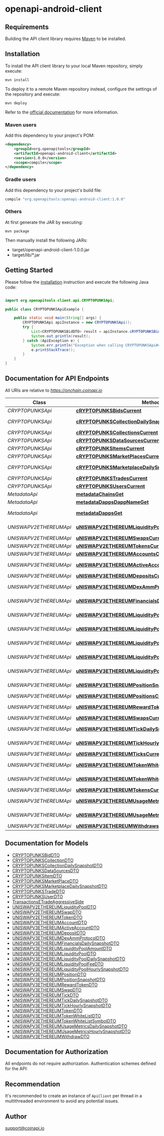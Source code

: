 # openapi-android-client

## Requirements

Building the API client library requires [Maven](https://maven.apache.org/) to be installed.

## Installation

To install the API client library to your local Maven repository, simply execute:

```shell
mvn install
```

To deploy it to a remote Maven repository instead, configure the settings of the repository and execute:

```shell
mvn deploy
```

Refer to the [official documentation](https://maven.apache.org/plugins/maven-deploy-plugin/usage.html) for more information.

### Maven users

Add this dependency to your project's POM:

```xml
<dependency>
    <groupId>org.openapitools</groupId>
    <artifactId>openapi-android-client</artifactId>
    <version>1.0.0</version>
    <scope>compile</scope>
</dependency>
```

### Gradle users

Add this dependency to your project's build file:

```groovy
compile "org.openapitools:openapi-android-client:1.0.0"
```

### Others

At first generate the JAR by executing:

    mvn package

Then manually install the following JARs:

- target/openapi-android-client-1.0.0.jar
- target/lib/*.jar

## Getting Started

Please follow the [installation](#installation) instruction and execute the following Java code:

```java

import org.openapitools.client.api.CRYPTOPUNKSApi;

public class CRYPTOPUNKSApiExample {

    public static void main(String[] args) {
        CRYPTOPUNKSApi apiInstance = new CRYPTOPUNKSApi();
        try {
            List<CRYPTOPUNKSBidDTO> result = apiInstance.cRYPTOPUNKSBidsCurrent();
            System.out.println(result);
        } catch (ApiException e) {
            System.err.println("Exception when calling CRYPTOPUNKSApi#cRYPTOPUNKSBidsCurrent");
            e.printStackTrace();
        }
    }
}

```

## Documentation for API Endpoints

All URIs are relative to *https://onchain.coinapi.io*

Class | Method | HTTP request | Description
------------ | ------------- | ------------- | -------------
*CRYPTOPUNKSApi* | [**cRYPTOPUNKSBidsCurrent**](docs/CRYPTOPUNKSApi.md#cRYPTOPUNKSBidsCurrent) | **GET** /v1/dapps/cryptopunks/bids/current | Bids (current)
*CRYPTOPUNKSApi* | [**cRYPTOPUNKSCollectionDailySnapshotsCurrent**](docs/CRYPTOPUNKSApi.md#cRYPTOPUNKSCollectionDailySnapshotsCurrent) | **GET** /v1/dapps/cryptopunks/collectionDailySnapshots/current | CollectionDailySnapshots (current)
*CRYPTOPUNKSApi* | [**cRYPTOPUNKSCollectionsCurrent**](docs/CRYPTOPUNKSApi.md#cRYPTOPUNKSCollectionsCurrent) | **GET** /v1/dapps/cryptopunks/collections/current | Collections (current)
*CRYPTOPUNKSApi* | [**cRYPTOPUNKSDataSourcesCurrent**](docs/CRYPTOPUNKSApi.md#cRYPTOPUNKSDataSourcesCurrent) | **GET** /v1/dapps/cryptopunks/dataSources/current | DataSources (current)
*CRYPTOPUNKSApi* | [**cRYPTOPUNKSItemsCurrent**](docs/CRYPTOPUNKSApi.md#cRYPTOPUNKSItemsCurrent) | **GET** /v1/dapps/cryptopunks/items/current | Items (current)
*CRYPTOPUNKSApi* | [**cRYPTOPUNKSMarketPlacesCurrent**](docs/CRYPTOPUNKSApi.md#cRYPTOPUNKSMarketPlacesCurrent) | **GET** /v1/dapps/cryptopunks/marketPlaces/current | MarketPlaces (current)
*CRYPTOPUNKSApi* | [**cRYPTOPUNKSMarketplaceDailySnapshotsCurrent**](docs/CRYPTOPUNKSApi.md#cRYPTOPUNKSMarketplaceDailySnapshotsCurrent) | **GET** /v1/dapps/cryptopunks/marketplaceDailySnapshots/current | MarketplaceDailySnapshots (current)
*CRYPTOPUNKSApi* | [**cRYPTOPUNKSTradesCurrent**](docs/CRYPTOPUNKSApi.md#cRYPTOPUNKSTradesCurrent) | **GET** /v1/dapps/cryptopunks/trades/current | Trades (current)
*CRYPTOPUNKSApi* | [**cRYPTOPUNKSUsersCurrent**](docs/CRYPTOPUNKSApi.md#cRYPTOPUNKSUsersCurrent) | **GET** /v1/dapps/cryptopunks/users/current | Users (current)
*MetadataApi* | [**metadataChainsGet**](docs/MetadataApi.md#metadataChainsGet) | **GET** /metadata/chains | List all chains.
*MetadataApi* | [**metadataDappsDappNameGet**](docs/MetadataApi.md#metadataDappsDappNameGet) | **GET** /metadata/dapps/{dappName} | Gets dapp by name.
*MetadataApi* | [**metadataDappsGet**](docs/MetadataApi.md#metadataDappsGet) | **GET** /metadata/dapps | List all decentralized applications.
*UNISWAPV2ETHEREUMApi* | [**uNISWAPV2ETHEREUMLiquidityPoolsCurrent**](docs/UNISWAPV2ETHEREUMApi.md#uNISWAPV2ETHEREUMLiquidityPoolsCurrent) | **GET** /v1/dapps/uniswap-v2-ethereum/liquidityPools/current | LiquidityPools (current)
*UNISWAPV2ETHEREUMApi* | [**uNISWAPV2ETHEREUMSwapsCurrent**](docs/UNISWAPV2ETHEREUMApi.md#uNISWAPV2ETHEREUMSwapsCurrent) | **GET** /v1/dapps/uniswap-v2-ethereum/swaps/current | Swaps (current)
*UNISWAPV2ETHEREUMApi* | [**uNISWAPV2ETHEREUMTokensCurrent**](docs/UNISWAPV2ETHEREUMApi.md#uNISWAPV2ETHEREUMTokensCurrent) | **GET** /v1/dapps/uniswap-v2-ethereum/tokens/current | Tokens (current)
*UNISWAPV3ETHEREUMApi* | [**uNISWAPV3ETHEREUMAccountsCurrent**](docs/UNISWAPV3ETHEREUMApi.md#uNISWAPV3ETHEREUMAccountsCurrent) | **GET** /v1/dapps/uniswap-v3-ethereum/accounts/current | Accounts (current)
*UNISWAPV3ETHEREUMApi* | [**uNISWAPV3ETHEREUMActiveAccountsCurrent**](docs/UNISWAPV3ETHEREUMApi.md#uNISWAPV3ETHEREUMActiveAccountsCurrent) | **GET** /v1/dapps/uniswap-v3-ethereum/activeAccounts/current | ActiveAccounts (current)
*UNISWAPV3ETHEREUMApi* | [**uNISWAPV3ETHEREUMDepositsCurrent**](docs/UNISWAPV3ETHEREUMApi.md#uNISWAPV3ETHEREUMDepositsCurrent) | **GET** /v1/dapps/uniswap-v3-ethereum/deposits/current | Deposits (current)
*UNISWAPV3ETHEREUMApi* | [**uNISWAPV3ETHEREUMDexAmmProtocolsCurrent**](docs/UNISWAPV3ETHEREUMApi.md#uNISWAPV3ETHEREUMDexAmmProtocolsCurrent) | **GET** /v1/dapps/uniswap-v3-ethereum/dexAmmProtocols/current | DexAmmProtocols (current)
*UNISWAPV3ETHEREUMApi* | [**uNISWAPV3ETHEREUMFinancialsDailySnapshotsCurrent**](docs/UNISWAPV3ETHEREUMApi.md#uNISWAPV3ETHEREUMFinancialsDailySnapshotsCurrent) | **GET** /v1/dapps/uniswap-v3-ethereum/financialsDailySnapshots/current | FinancialsDailySnapshots (current)
*UNISWAPV3ETHEREUMApi* | [**uNISWAPV3ETHEREUMLiquidityPoolAmountsCurrent**](docs/UNISWAPV3ETHEREUMApi.md#uNISWAPV3ETHEREUMLiquidityPoolAmountsCurrent) | **GET** /v1/dapps/uniswap-v3-ethereum/liquidityPoolAmounts/current | LiquidityPoolAmounts (current)
*UNISWAPV3ETHEREUMApi* | [**uNISWAPV3ETHEREUMLiquidityPoolDailySnapshotsCurrent**](docs/UNISWAPV3ETHEREUMApi.md#uNISWAPV3ETHEREUMLiquidityPoolDailySnapshotsCurrent) | **GET** /v1/dapps/uniswap-v3-ethereum/liquidityPoolDailySnapshots/current | LiquidityPoolDailySnapshots (current)
*UNISWAPV3ETHEREUMApi* | [**uNISWAPV3ETHEREUMLiquidityPoolFeesCurrent**](docs/UNISWAPV3ETHEREUMApi.md#uNISWAPV3ETHEREUMLiquidityPoolFeesCurrent) | **GET** /v1/dapps/uniswap-v3-ethereum/liquidityPoolFees/current | LiquidityPoolFees (current)
*UNISWAPV3ETHEREUMApi* | [**uNISWAPV3ETHEREUMLiquidityPoolHourlySnapshotsCurrent**](docs/UNISWAPV3ETHEREUMApi.md#uNISWAPV3ETHEREUMLiquidityPoolHourlySnapshotsCurrent) | **GET** /v1/dapps/uniswap-v3-ethereum/liquidityPoolHourlySnapshots/current | LiquidityPoolHourlySnapshots (current)
*UNISWAPV3ETHEREUMApi* | [**uNISWAPV3ETHEREUMLiquidityPoolsCurrent**](docs/UNISWAPV3ETHEREUMApi.md#uNISWAPV3ETHEREUMLiquidityPoolsCurrent) | **GET** /v1/dapps/uniswap-v3-ethereum/liquidityPools/current | LiquidityPools (current)
*UNISWAPV3ETHEREUMApi* | [**uNISWAPV3ETHEREUMPositionSnapshotsCurrent**](docs/UNISWAPV3ETHEREUMApi.md#uNISWAPV3ETHEREUMPositionSnapshotsCurrent) | **GET** /v1/dapps/uniswap-v3-ethereum/positionSnapshots/current | PositionSnapshots (current)
*UNISWAPV3ETHEREUMApi* | [**uNISWAPV3ETHEREUMPositionsCurrent**](docs/UNISWAPV3ETHEREUMApi.md#uNISWAPV3ETHEREUMPositionsCurrent) | **GET** /v1/dapps/uniswap-v3-ethereum/positions/current | Positions (current)
*UNISWAPV3ETHEREUMApi* | [**uNISWAPV3ETHEREUMRewardTokensCurrent**](docs/UNISWAPV3ETHEREUMApi.md#uNISWAPV3ETHEREUMRewardTokensCurrent) | **GET** /v1/dapps/uniswap-v3-ethereum/rewardTokens/current | RewardTokens (current)
*UNISWAPV3ETHEREUMApi* | [**uNISWAPV3ETHEREUMSwapsCurrent**](docs/UNISWAPV3ETHEREUMApi.md#uNISWAPV3ETHEREUMSwapsCurrent) | **GET** /v1/dapps/uniswap-v3-ethereum/swaps/current | Swaps (current)
*UNISWAPV3ETHEREUMApi* | [**uNISWAPV3ETHEREUMTickDailySnapshotsCurrent**](docs/UNISWAPV3ETHEREUMApi.md#uNISWAPV3ETHEREUMTickDailySnapshotsCurrent) | **GET** /v1/dapps/uniswap-v3-ethereum/tickDailySnapshots/current | TickDailySnapshots (current)
*UNISWAPV3ETHEREUMApi* | [**uNISWAPV3ETHEREUMTickHourlySnapshotsCurrent**](docs/UNISWAPV3ETHEREUMApi.md#uNISWAPV3ETHEREUMTickHourlySnapshotsCurrent) | **GET** /v1/dapps/uniswap-v3-ethereum/tickHourlySnapshots/current | TickHourlySnapshots (current)
*UNISWAPV3ETHEREUMApi* | [**uNISWAPV3ETHEREUMTicksCurrent**](docs/UNISWAPV3ETHEREUMApi.md#uNISWAPV3ETHEREUMTicksCurrent) | **GET** /v1/dapps/uniswap-v3-ethereum/ticks/current | Ticks (current)
*UNISWAPV3ETHEREUMApi* | [**uNISWAPV3ETHEREUMTokenWhiteListSymbolsCurrent**](docs/UNISWAPV3ETHEREUMApi.md#uNISWAPV3ETHEREUMTokenWhiteListSymbolsCurrent) | **GET** /v1/dapps/uniswap-v3-ethereum/tokenWhiteListSymbols/current | TokenWhiteListSymbols (current)
*UNISWAPV3ETHEREUMApi* | [**uNISWAPV3ETHEREUMTokenWhiteListsCurrent**](docs/UNISWAPV3ETHEREUMApi.md#uNISWAPV3ETHEREUMTokenWhiteListsCurrent) | **GET** /v1/dapps/uniswap-v3-ethereum/tokenWhiteLists/current | TokenWhiteLists (current)
*UNISWAPV3ETHEREUMApi* | [**uNISWAPV3ETHEREUMTokensCurrent**](docs/UNISWAPV3ETHEREUMApi.md#uNISWAPV3ETHEREUMTokensCurrent) | **GET** /v1/dapps/uniswap-v3-ethereum/tokens/current | Tokens (current)
*UNISWAPV3ETHEREUMApi* | [**uNISWAPV3ETHEREUMUsageMetricsDailySnapshotsCurrent**](docs/UNISWAPV3ETHEREUMApi.md#uNISWAPV3ETHEREUMUsageMetricsDailySnapshotsCurrent) | **GET** /v1/dapps/uniswap-v3-ethereum/usageMetricsDailySnapshots/current | UsageMetricsDailySnapshots (current)
*UNISWAPV3ETHEREUMApi* | [**uNISWAPV3ETHEREUMUsageMetricsHourlySnapshotsCurrent**](docs/UNISWAPV3ETHEREUMApi.md#uNISWAPV3ETHEREUMUsageMetricsHourlySnapshotsCurrent) | **GET** /v1/dapps/uniswap-v3-ethereum/usageMetricsHourlySnapshots/current | UsageMetricsHourlySnapshots (current)
*UNISWAPV3ETHEREUMApi* | [**uNISWAPV3ETHEREUMWithdrawsCurrent**](docs/UNISWAPV3ETHEREUMApi.md#uNISWAPV3ETHEREUMWithdrawsCurrent) | **GET** /v1/dapps/uniswap-v3-ethereum/withdraws/current | Withdraws (current)


## Documentation for Models

 - [CRYPTOPUNKSBidDTO](docs/CRYPTOPUNKSBidDTO.md)
 - [CRYPTOPUNKSCollectionDTO](docs/CRYPTOPUNKSCollectionDTO.md)
 - [CRYPTOPUNKSCollectionDailySnapshotDTO](docs/CRYPTOPUNKSCollectionDailySnapshotDTO.md)
 - [CRYPTOPUNKSDataSourcesDTO](docs/CRYPTOPUNKSDataSourcesDTO.md)
 - [CRYPTOPUNKSItemDTO](docs/CRYPTOPUNKSItemDTO.md)
 - [CRYPTOPUNKSMarketPlaceDTO](docs/CRYPTOPUNKSMarketPlaceDTO.md)
 - [CRYPTOPUNKSMarketplaceDailySnapshotDTO](docs/CRYPTOPUNKSMarketplaceDailySnapshotDTO.md)
 - [CRYPTOPUNKSTradeDTO](docs/CRYPTOPUNKSTradeDTO.md)
 - [CRYPTOPUNKSUserDTO](docs/CRYPTOPUNKSUserDTO.md)
 - [TransactionsETradeAggressiveSide](docs/TransactionsETradeAggressiveSide.md)
 - [UNISWAPV2ETHEREUMLiquidityPoolDTO](docs/UNISWAPV2ETHEREUMLiquidityPoolDTO.md)
 - [UNISWAPV2ETHEREUMSwapDTO](docs/UNISWAPV2ETHEREUMSwapDTO.md)
 - [UNISWAPV2ETHEREUMTokenDTO](docs/UNISWAPV2ETHEREUMTokenDTO.md)
 - [UNISWAPV3ETHEREUMAccountDTO](docs/UNISWAPV3ETHEREUMAccountDTO.md)
 - [UNISWAPV3ETHEREUMActiveAccountDTO](docs/UNISWAPV3ETHEREUMActiveAccountDTO.md)
 - [UNISWAPV3ETHEREUMDepositDTO](docs/UNISWAPV3ETHEREUMDepositDTO.md)
 - [UNISWAPV3ETHEREUMDexAmmProtocolDTO](docs/UNISWAPV3ETHEREUMDexAmmProtocolDTO.md)
 - [UNISWAPV3ETHEREUMFinancialsDailySnapshotDTO](docs/UNISWAPV3ETHEREUMFinancialsDailySnapshotDTO.md)
 - [UNISWAPV3ETHEREUMLiquidityPoolAmountDTO](docs/UNISWAPV3ETHEREUMLiquidityPoolAmountDTO.md)
 - [UNISWAPV3ETHEREUMLiquidityPoolDTO](docs/UNISWAPV3ETHEREUMLiquidityPoolDTO.md)
 - [UNISWAPV3ETHEREUMLiquidityPoolDailySnapshotDTO](docs/UNISWAPV3ETHEREUMLiquidityPoolDailySnapshotDTO.md)
 - [UNISWAPV3ETHEREUMLiquidityPoolFeeDTO](docs/UNISWAPV3ETHEREUMLiquidityPoolFeeDTO.md)
 - [UNISWAPV3ETHEREUMLiquidityPoolHourlySnapshotDTO](docs/UNISWAPV3ETHEREUMLiquidityPoolHourlySnapshotDTO.md)
 - [UNISWAPV3ETHEREUMPositionDTO](docs/UNISWAPV3ETHEREUMPositionDTO.md)
 - [UNISWAPV3ETHEREUMPositionSnapshotDTO](docs/UNISWAPV3ETHEREUMPositionSnapshotDTO.md)
 - [UNISWAPV3ETHEREUMRewardTokenDTO](docs/UNISWAPV3ETHEREUMRewardTokenDTO.md)
 - [UNISWAPV3ETHEREUMSwapDTO](docs/UNISWAPV3ETHEREUMSwapDTO.md)
 - [UNISWAPV3ETHEREUMTickDTO](docs/UNISWAPV3ETHEREUMTickDTO.md)
 - [UNISWAPV3ETHEREUMTickDailySnapshotDTO](docs/UNISWAPV3ETHEREUMTickDailySnapshotDTO.md)
 - [UNISWAPV3ETHEREUMTickHourlySnapshotDTO](docs/UNISWAPV3ETHEREUMTickHourlySnapshotDTO.md)
 - [UNISWAPV3ETHEREUMTokenDTO](docs/UNISWAPV3ETHEREUMTokenDTO.md)
 - [UNISWAPV3ETHEREUMTokenWhiteListDTO](docs/UNISWAPV3ETHEREUMTokenWhiteListDTO.md)
 - [UNISWAPV3ETHEREUMTokenWhiteListSymbolDTO](docs/UNISWAPV3ETHEREUMTokenWhiteListSymbolDTO.md)
 - [UNISWAPV3ETHEREUMUsageMetricsDailySnapshotDTO](docs/UNISWAPV3ETHEREUMUsageMetricsDailySnapshotDTO.md)
 - [UNISWAPV3ETHEREUMUsageMetricsHourlySnapshotDTO](docs/UNISWAPV3ETHEREUMUsageMetricsHourlySnapshotDTO.md)
 - [UNISWAPV3ETHEREUMWithdrawDTO](docs/UNISWAPV3ETHEREUMWithdrawDTO.md)


## Documentation for Authorization

All endpoints do not require authorization.
Authentication schemes defined for the API:

## Recommendation

It's recommended to create an instance of `ApiClient` per thread in a multithreaded environment to avoid any potential issues.

## Author

support@coinapi.io

